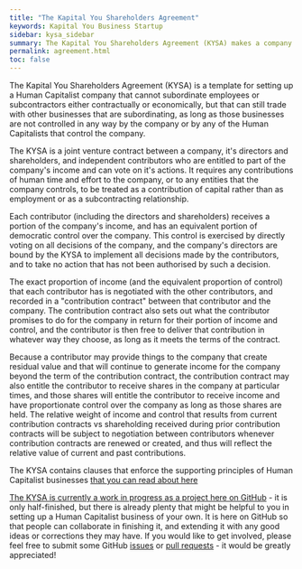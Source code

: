 ```yaml
---
title: "The Kapital You Shareholders Agreement"
keywords: Kapital You Business Startup
sidebar: kysa_sidebar
summary: The Kapital You Shareholders Agreement (KYSA) makes a company into a Human Capitalist business. It is a work in progress here on Github and you can use it under a Creative Commons license. The link is at the bottom of this page. 
permalink: agreement.html
toc: false
---
```

The Kapital You Shareholders Agreement (KYSA) is a template for setting up a Human Capitalist company that cannot subordinate employees or subcontractors either contractually or economically, but that can still trade with other businesses that are subordinating, as long as those businesses are not controlled in any way by the company or by any of the Human Capitalists that control the company.

The KYSA is a joint venture contract between a company, it's directors and shareholders, and independent contributors who are entitled to part of the company's income and can vote on it's actions. It requires any contributions of human time and effort to the company, or to any entities that the company controls, to be treated as a contribution of capital rather than as employment or as a subcontracting relationship. 

Each contributor (including the directors and shareholders) receives a portion of the company's income, and has an equivalent portion of democratic control over the company. This control is exercised by directly voting on all decisions of the company, and the company's directors are bound by the KYSA to implement all decisions made by the contributors, and to take no action that has not been authorised by such a decision.

The exact proportion of income (and the equivalent proportion of control) that each contributor has is negotiated with the other contributors, and recorded in a "contribution contract" between that contributor and the company. The contribution contract also sets out what the contributor promises to do for the company in return for their portion of income and control, and the contributor is then free to deliver that contribution in whatever way they choose, as long as it meets the terms of the contract.

Because a contributor may provide things to the company that create residual value and that will continue to generate income for the company beyond the term of the contribution contract, the contribution contract may also entitle the contributor to receive shares in the company at particular times, and those shares will entitle the contributor to receive income and have proportionate control over the company as long as those shares are held. The relative weight of income and control that results from current contribution contracts vs shareholding received during prior contribution contracts will be subject to negotiation between contributors whenever contribution contracts are renewed or created, and thus will reflect the relative value of current and past contributions.

The KYSA contains clauses that enforce the supporting principles of Human Capitalist businesses [that you can read about here](/principles.html)

[The KYSA is currently a work in progress as a project here on GitHub](https://github.com/KapitalYou/kysa) - it is only half-finished, but there is already plenty that might be helpful to you in setting up a Human Capitalist business of your own. It is here on GitHub so that people can collaborate in finishing it, and extending it with any good ideas or corrections they may have. If you would like to get involved, please feel free to submit some GitHub [issues](https://github.com/KapitalYou/kysa/issues) or  [pull requests](https://github.com/KapitalYou/kysa/pulls) - it would be greatly appreciated!
